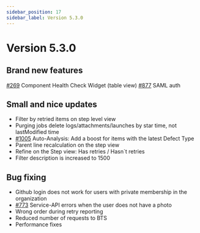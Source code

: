 ```yaml
---
sidebar_position: 17
sidebar_label: Version 5.3.0
---
```


# Version 5.3.0

## Brand new features

[#269](https://github.com/reportportal/reportportal/issues/269) Component Health Check Widget (table view)
[#877](https://github.com/reportportal/reportportal/issues/877) SAML auth


## Small and nice updates

- Filter by retried items on step level view
- Purging jobs delete logs/attachments/launches by star time, not lastModified time
- [#1005](https://github.com/reportportal/reportportal/issues/1005) Auto-Analysis: Add a boost for items with the latest Defect Type
- Parent line recalculation on the step view
- Refine on the Step view: Has retries / Hasn`t retries
- Filter description is increased to 1500


## Bug fixing

- Github login does not work for users with private membership in the organization
- [#773](https://github.com/reportportal/reportportal/issues/773) Service-API errors when the user does not have a photo
-  Wrong order during retry reporting
- Reduced number of requests to BTS
- Performance fixes
